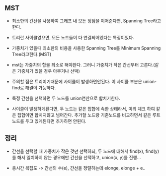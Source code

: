 ## MST

- 최소한의 간선을 사용하여 그래프 내 모든 정점을 이어준다면, Spanning Tree라고한다.

- 트리란 사이클없으면, 모든 노드들이 다 연결되어있다는 특징이있다.

- 가중치가 있을때 최소한의 비용을 사용한 Spanning Tree를 Minimum Spanning Tree라고한다.(MST)

- mst는 가중치의 합을 최소로 해야한다. 그러니 가중치가 작은 간선부터 고른다.(같은 가중치가 있을 경우 아무거나 선택)

- 주의할 점은 트리이기때문에 사이클이 발생하면안된다. 이 사이클 부분은 union-find로 해결이 가능하다.

- 특정 간선을 선택하면 두 노드를 union연산으로 합치기한다.

- 사이클이 발생하게된다면, 두 노드는 같은 집합에 속한 상태라서, 미리 체크 하여 같은 집합이면 합치지않고 넘어간다. 추가할 노드랑 기존노드를 비교하면서 같은 루트 노드를 두고 있게된다면 추가하면 안된다.


## 정리

- 간선을 선택할 때 가중치가 작은 것만 선택하되, 두 노드에 대해서 find(x), find(y)를 해서 일치하지 않는 경우에만 간선을 선택하고, union(x, y)를 진행...

- 총시간 복잡도 -> 간선의 수(e), 간선을 정렬하는데 elonge, elonge + e..

